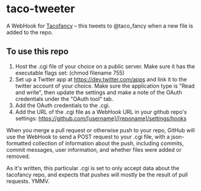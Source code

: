 taco-tweeter
============

A WebHook for [Tacofancy](http://github.com/sinker/tacofancy/) – this tweets to @taco_fancy when a new file is added to the repo.

To use this repo
----------------

1. Host the .cgi file of your choice on a public server. Make sure it has the executable flags set: (chmod filename 755)
2. Set up a Twitter app at https://dev.twitter.com/apps and link it to the twitter account of your choice. Make sure the application type is "Read and write", then update the settings and make a note of the OAuth credentials under the "OAuth tool" tab.
3. Add the OAuth credentials to the .cgi.
3. Add the URL of the .cgi file as a WebHook URL in your github repo's settings: https://github.com/[username]/[reponame]/settings/hooks

When you merge a pull request or otherwise push to your repo, GitHub will use the WebHook to send a POST request to your .cgi file, with a json-formatted collection of information about the push, including commits, commit messages, user information, and whether files were added or removed.

As it's written, this particular .cgi is set to only accept data about the tacofancy repo, and expects that pushes will mostly be the result of pull requests. YMMV.
